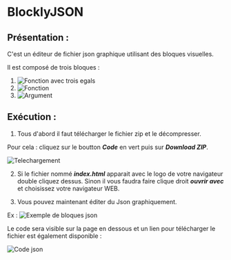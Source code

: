 # BlocklyJSON

## Présentation :

C'est un éditeur de fichier json graphique utilisant des bloques visuelles.

Il est composé de trois bloques :
1. ![Fonction avec trois egals](https://github.com/Scordragours/BlocklyJSON/tree/main/Img/FunctionTripleEqual.png)
2. ![Fonction](https://github.com/Scordragours/BlocklyJSON/tree/main/Img/Function.png)
3. ![Argument](https://github.com/Scordragours/BlocklyJSON/tree/main/Img/Arguments.png)

## Exécution :

1. Tous d'abord il faut télécharger le fichier zip et le décompresser.

Pour cela : cliquez sur le boutton ***Code*** en vert puis sur  ***Download ZIP***.

![Telechargement](https://github.com/Scordragours/BlocklyJSON/tree/main/Img/Download.png)

2. Si le fichier nommé ***index.html*** apparait avec le logo de votre navigateur double cliquez dessus. Sinon il vous faudra faire clique droit ***ouvrir avec*** et choisissez votre navigateur WEB.

3. Vous pouvez maintenant éditer du Json graphiquement.

Ex : ![Exemple de bloques json](https://github.com/Scordragours/BlocklyJSON/tree/main/Img/Exemple1.png)

Le code sera visible sur la page en dessous et un lien pour télécharger le fichier est également disponible :

![Code json](https://github.com/Scordragours/BlocklyJSON/tree/main/Img/Json.png)